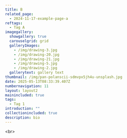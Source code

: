 ```yaml
---
title: B
related_page:
  - 2024-11-17-example-page-a
reftags:
  - Tag A
imagegallery:
  showgallery: true
  carouselgrid: grid
  galleryImages:
    - /img/drawing-3.jpg
    - /img/drawing-20.jpg
    - /img/drawing-21.jpg
    - /img/drawing-5.jpg
    - /img/drawing-2.jpg
  gallerytext: gallery text
thumbnail: /img/pan-polanscii-sdmvpx5jh4u-unsplash.jpg
date: 2025-05-13T08:33:39.407Z
numbernavigation: 11
layout: layout2
mainincluded: true
tags:
  - Tag 1
introduction: ""
collectionincluded: true
description: bio
---
```

<﻿br>